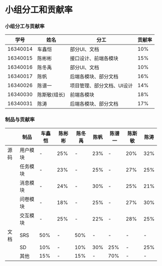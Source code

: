 # 小组分工和贡献率
### 小组分工与贡献率
| 学号 | 姓名 | 分工 | 贡献率 |
| ---- | ---- | ---- | ---- |
| 16340014 | 车鑫恺 | 部分UI、文档 | 10% |
| 16340015 | 陈彬彬 | 接口设计、前端各模块 | 15% |
| 16340016 | 陈冬禹 | 部分UI、文档 | 10% |
| 16340017 | 陈帆 | 后端各模块、部分文档 | 16% |
| 16340026 | 陈谱一 | 项目管理、部分文档、UI设计 | 14% |
| 16340030 | 陈斯敏(组长) | 前端各模块 | 18% |
| 16340031 | 陈涛 | 后端各模块、部分文档 | 17% |

### 制品与贡献率
| | 制品 | 车鑫恺 | 陈彬彬 | 陈冬禹 | 陈帆 | 陈谱一 | 陈斯敏 | 陈涛 |
| ---- | ---- | ---- | ---- | ---- | ---- | ---- | ---- | ---- |
| 源码 | 用户模块 | - | 25% | - | 23% | - | 20% | 32% | 
| | 任务模块 | - | 23%| - | 25% | - | 27% | 25% | 
| | 消息模块 | - | 24%| - | 30% | - | 25% | 21% | 
| | 问卷模块 | - | 18%| - | 25% | - | 27% | 30% | 
| | 交互模块 | - | 25%| - | 22% | - | 28% | 25% | 
|文档| SRS | 50% | - | 50% | - | - | - | - | 
| | SD | 10% | - | 10% | 30% | 25% | - | 25% | 
| | 其他 | 15% | - | 15% | - | 70% | - | - | 


